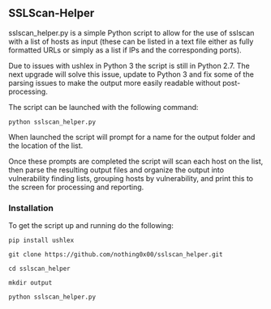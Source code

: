 ## SSLScan-Helper

sslscan_helper.py is a simple Python script to allow for the use of sslscan with a list of hosts as input (these can be listed in a text file either as fully formatted URLs or simply as a list if IPs and the corresponding ports).

Due to issues with ushlex in Python 3 the script is still in Python 2.7. The next upgrade will solve this issue, update to Python 3 and fix some of the parsing issues to make the output more easily readable without post-processing.

The script can be launched with the following command:

`python sslscan_helper.py`

When launched the script will prompt for a name for the output folder and the location of the list.

Once these prompts are completed the script will scan each host on the list, then parse the resulting output files and organize the output into vulnerability finding lists, grouping hosts by vulnerability, and print this to the screen for processing and reporting.

### Installation

To get the script up and running do the following:

`pip install ushlex`

`git clone https://github.com/nothing0x00/sslscan_helper.git`

`cd sslscan_helper`

`mkdir output`

`python sslscan_helper.py`
